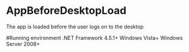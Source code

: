 # AppBeforeDesktopLoad
The app is loaded before the user logs on to the desktop

#Running environment
.NET Framework 4.5.1+
Windows Vista+
Windows Server 2008+
